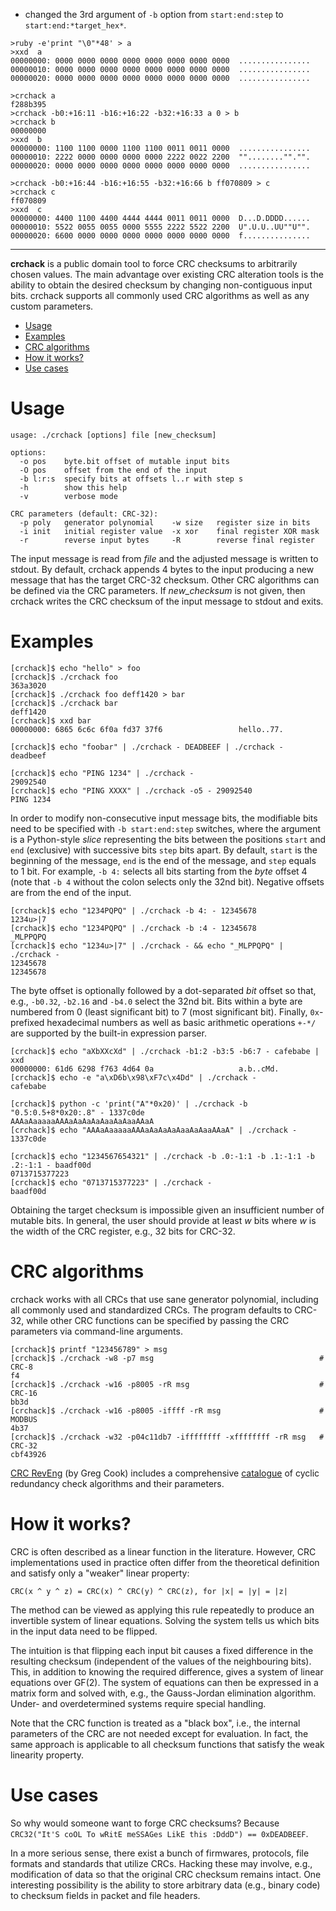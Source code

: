 - changed the 3rd argument of `-b` option from `start:end:step` to `start:end:*target_hex*`.

```
>ruby -e'print "\0"*48' > a
>xxd  a
00000000: 0000 0000 0000 0000 0000 0000 0000 0000  ................
00000010: 0000 0000 0000 0000 0000 0000 0000 0000  ................
00000020: 0000 0000 0000 0000 0000 0000 0000 0000  ................

>crchack a
f288b395
>crchack -b0:+16:11 -b16:+16:22 -b32:+16:33 a 0 > b
>crchack b
00000000
>xxd  b
00000000: 1100 1100 0000 1100 1100 0011 0011 0000  ................
00000010: 2222 0000 0000 0000 0000 2222 0022 2200  ""........""."".
00000020: 0000 0000 0000 0000 0000 0000 0000 0000  ................

>crchack -b0:+16:44 -b16:+16:55 -b32:+16:66 b ff070809 > c
>crchack c
ff070809
>xxd  c
00000000: 4400 1100 4400 4444 4444 0011 0011 0000  D...D.DDDD......
00000010: 5522 0055 0055 0000 5555 2222 5522 2200  U".U.U..UU""U"".
00000020: 6600 0000 0000 0000 0000 0000 0000 0000  f...............
```

----

**crchack** is a public domain tool to force CRC checksums to arbitrarily chosen
values. The main advantage over existing CRC alteration tools is the ability to
obtain the desired checksum by changing non-contiguous input bits. crchack
supports all commonly used CRC algorithms as well as any custom parameters.

- [Usage](#usage)
- [Examples](#examples)
- [CRC algorithms](#crc-algorithms)
- [How it works?](#how-it-works)
- [Use cases](#use-cases)


# Usage

```
usage: ./crchack [options] file [new_checksum]

options:
  -o pos    byte.bit offset of mutable input bits
  -O pos    offset from the end of the input
  -b l:r:s  specify bits at offsets l..r with step s
  -h        show this help
  -v        verbose mode

CRC parameters (default: CRC-32):
  -p poly   generator polynomial    -w size   register size in bits
  -i init   initial register value  -x xor    final register XOR mask
  -r        reverse input bytes     -R        reverse final register
```

The input message is read from *file* and the adjusted message is written to
stdout. By default, crchack appends 4 bytes to the input producing a new message
that has the target CRC-32 checksum. Other CRC algorithms can be defined via the
CRC parameters. If *new_checksum* is not given, then crchack writes the CRC
checksum of the input message to stdout and exits.


# Examples

```
[crchack]$ echo "hello" > foo
[crchack]$ ./crchack foo
363a3020
[crchack]$ ./crchack foo deff1420 > bar
[crchack]$ ./crchack bar
deff1420
[crchack]$ xxd bar
00000000: 6865 6c6c 6f0a fd37 37f6                 hello..77.

[crchack]$ echo "foobar" | ./crchack - DEADBEEF | ./crchack -
deadbeef

[crchack]$ echo "PING 1234" | ./crchack -
29092540
[crchack]$ echo "PING XXXX" | ./crchack -o5 - 29092540
PING 1234
```

In order to modify non-consecutive input message bits, the modifiable bits need
to be specified with `-b start:end:step` switches, where the argument is a
Python-style *slice* representing the bits between the positions `start` and
`end` (exclusive) with successive bits `step` bits apart. By default, `start` is
the beginning of the message, `end` is the end of the message, and `step` equals
to 1 bit. For example, `-b 4:` selects all bits starting from the *byte* offset
4 (note that `-b 4` without the colon selects only the 32nd bit). Negative
offsets are from the end of the input.

```
[crchack]$ echo "1234PQPQ" | ./crchack -b 4: - 12345678
1234u>|7
[crchack]$ echo "1234PQPQ" | ./crchack -b :4 - 12345678
_MLPPQPQ
[crchack]$ echo "1234u>|7" | ./crchack - && echo "_MLPPQPQ" | ./crchack -
12345678
12345678
```

The byte offset is optionally followed by a dot-separated *bit* offset so that,
e.g., `-b0.32`, `-b2.16` and `-b4.0` select the 32nd bit. Bits within a byte are
numbered from 0 (least significant bit) to 7 (most significant bit). Finally,
`0x`-prefixed hexadecimal numbers as well as basic arithmetic operations `+-*/`
are supported by the built-in expression parser.

```
[crchack]$ echo "aXbXXcXd" | ./crchack -b1:2 -b3:5 -b6:7 - cafebabe | xxd
00000000: 61d6 6298 f763 4d64 0a                   a.b..cMd.
[crchack]$ echo -e "a\xD6b\x98\xF7c\x4Dd" | ./crchack -
cafebabe

[crchack]$ python -c 'print("A"*0x20)' | ./crchack -b "0.5:0.5+8*0x20:.8" - 1337c0de
AAAaAaaaaaAAAaAaAaAaAaaAaAaaAAaA
[crchack]$ echo "AAAaAaaaaaAAAaAaAaAaAaaAaAaaAAaA" | ./crchack -
1337c0de

[crchack]$ echo "1234567654321" | ./crchack -b .0:-1:1 -b .1:-1:1 -b .2:-1:1 - baadf00d
0713715377223
[crchack]$ echo "0713715377223" | ./crchack -
baadf00d
```

Obtaining the target checksum is impossible given an insufficient number of
mutable bits. In general, the user should provide at least *w* bits where *w* is
the width of the CRC register, e.g., 32 bits for CRC-32.


# CRC algorithms

crchack works with all CRCs that use sane generator polynomial, including all
commonly used and standardized CRCs. The program defaults to CRC-32, while other
CRC functions can be specified by passing the CRC parameters via command-line
arguments.

```
[crchack]$ printf "123456789" > msg
[crchack]$ ./crchack -w8 -p7 msg                                     # CRC-8
f4
[crchack]$ ./crchack -w16 -p8005 -rR msg                             # CRC-16
bb3d
[crchack]$ ./crchack -w16 -p8005 -iffff -rR msg                      # MODBUS
4b37
[crchack]$ ./crchack -w32 -p04c11db7 -iffffffff -xffffffff -rR msg   # CRC-32
cbf43926
```

[CRC RevEng](http://reveng.sourceforge.net/) (by Greg Cook) includes a
comprehensive [catalogue](http://reveng.sourceforge.net/crc-catalogue/) of
cyclic redundancy check algorithms and their parameters.


# How it works?

CRC is often described as a linear function in the literature. However, CRC
implementations used in practice often differ from the theoretical definition
and satisfy only a "weaker" linear property:

    CRC(x ^ y ^ z) = CRC(x) ^ CRC(y) ^ CRC(z), for |x| = |y| = |z|

The method can be viewed as applying this rule repeatedly to produce an
invertible system of linear equations. Solving the system tells us which bits in
the input data need to be flipped.

The intuition is that flipping each input bit causes a fixed difference in the
resulting checksum (independent of the values of the neighbouring bits). This,
in addition to knowing the required difference, gives a system of linear
equations over GF(2). The system of equations can then be expressed in a matrix
form and solved with, e.g., the Gauss-Jordan elimination algorithm. Under- and
overdetermined systems require special handling.

Note that the CRC function is treated as a "black box", i.e., the internal
parameters of the CRC are not needed except for evaluation. In fact, the same
approach is applicable to all checksum functions that satisfy the weak linearity
property.


# Use cases

So why would someone want to forge CRC checksums? Because `CRC32("It'S coOL To
wRitE meSSAGes LikE this :DddD") == 0xDEADBEEF`.

In a more serious sense, there exist a bunch of firmwares, protocols, file
formats and standards that utilize CRCs. Hacking these may involve, e.g.,
modification of data so that the original CRC checksum remains intact. One
interesting possibility is the ability to store arbitrary data (e.g., binary
code) to checksum fields in packet and file headers.
